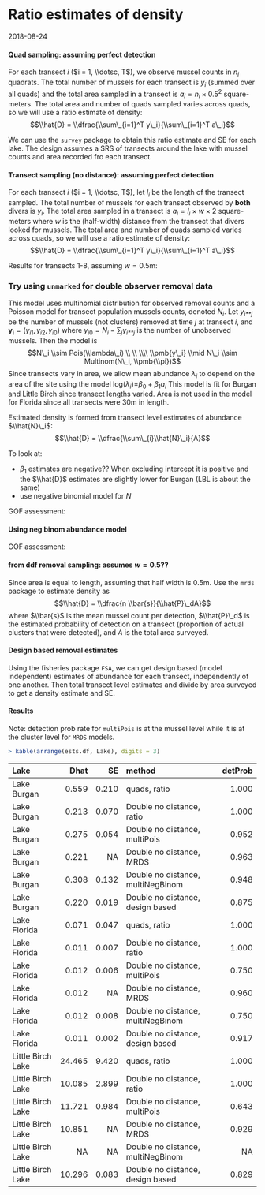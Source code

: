 Ratio estimates of density
================
2018-08-24

#### Quad sampling: assuming perfect detection

For each transect *i* ($i = 1, \\dotsc, T$), we observe mussel counts in *n*<sub>*i*</sub> quadrats. The total number of mussels for each transect is *y*<sub>*i*</sub> (summed over all quads) and the total area sampled in a transect is *a*<sub>*i*</sub> = *n*<sub>*i*</sub> × 0.5<sup>2</sup> square-meters. The total area and number of quads sampled varies across quads, so we will use a ratio estimate of density:
$$\\hat{D} = \\dfrac{\\sum\_{i=1}^T y\_i}{\\sum\_{i=1}^T a\_i}$$

We can use the `survey` package to obtain this ratio estimate and SE for each lake. The design assumes a SRS of transects around the lake with mussel counts and area recorded fro each transect.

#### Transect sampling (no distance): assuming perfect detection

For each transect *i* ($i = 1, \\dotsc, T$), let *l*<sub>*i*</sub> be the length of the transect sampled. The total number of mussels for each transect observed by **both** divers is *y*<sub>*i*</sub>. The total area sampled in a transect is *a*<sub>*i*</sub> = *l*<sub>*i*</sub> × *w* × 2 square-meters where *w* is the (half-width) distance from the transect that divers looked for mussels. The total area and number of quads sampled varies across quads, so we will use a ratio estimate of density:
$$\\hat{D} = \\dfrac{\\sum\_{i=1}^T y\_i}{\\sum\_{i=1}^T a\_i}$$

Results for transects 1-8, assuming *w* = 0.5m:

### Try using `unmarked` for double observer removal data

This model uses multinomial distribution for observed removal counts and a Poisson model for transect population mussels counts, denoted *N*<sub>*i*</sub>. Let *y*<sub>*i**j*</sub> be the number of mussels (not clusters) removed at time *j* at transect *i*, and **y**<sub>**i**</sub> = (*y*<sub>*i*1</sub>, *y*<sub>*i*2</sub>, *y*<sub>*i*0</sub>) where *y*<sub>*i*0</sub> = *N*<sub>*i*</sub> − ∑<sub>*j*</sub>*y*<sub>*i**j*</sub> is the number of unobserved mussels. Then the model is
$$N\_i \\sim Pois(\\lambda\_i) \\ \\ \\\\
\\pmb{y\_i} \\mid N\_i \\sim Multinom(N\_i, \\pmb{\\pi})$$
 Since transects vary in area, we allow mean abundance *λ*<sub>*i*</sub> to depend on the area of the site using the model
log(*λ*<sub>*i*</sub>)=*β*<sub>0</sub> + *β*<sub>1</sub>*a*<sub>*i*</sub>
 This model is fit for Burgan and Little Birch since transect lengths varied. Area is not used in the model for Florida since all transects were 30m in length.

Estimated density is formed from transect level estimates of abundance $\\hat{N}\_i$:
$$\\hat{D} = \\dfrac{\\sum\_{i}\\hat{N}\_i}{A}$$

To look at:

-   *β*<sub>1</sub> estimates are negative?? When excluding intercept it is positive and the $\\hat{D}$ estimates are slightly lower for Burgan (LBL is about the same)
-   use negative binomial model for *N*

GOF assessment:

#### Using neg binom abundance model

GOF assessment:

#### from ddf removal sampling: assumes *w* = 0.5??

Since area is equal to length, assuming that half width is 0.5m. Use the `mrds` package to estimate density as
$$\\hat{D} = \\dfrac{n \\bar{s}}{\\hat{P}\_dA}$$
 where $\\bar{s}$ is the mean mussel count per detection, $\\hat{P}\_d$ is the estimated probability of detection on a transect (proportion of actual clusters that were detected), and *A* is the total area surveyed.

#### Design based removal estimates

Using the fisheries package `FSA`, we can get design based (model independent) estimates of abundance for each transect, independently of one another. Then total transect level estimates and divide by area surveyed to get a density estimate and SE.

#### Results

Note: detection prob rate for `multiPois` is at the mussel level while it is at the cluster level for `MRDS` models.

``` r
> kable(arrange(ests.df, Lake), digits = 3)
```

| Lake              |    Dhat|     SE| method                            |  detProb|
|:------------------|-------:|------:|:----------------------------------|--------:|
| Lake Burgan       |   0.559|  0.210| quads, ratio                      |    1.000|
| Lake Burgan       |   0.213|  0.070| Double no distance, ratio         |    1.000|
| Lake Burgan       |   0.275|  0.054| Double no distance, multiPois     |    0.952|
| Lake Burgan       |   0.221|     NA| Double no distance, MRDS          |    0.963|
| Lake Burgan       |   0.308|  0.132| Double no distance, multiNegBinom |    0.948|
| Lake Burgan       |   0.220|  0.019| Double no distance, design based  |    0.875|
| Lake Florida      |   0.071|  0.047| quads, ratio                      |    1.000|
| Lake Florida      |   0.011|  0.007| Double no distance, ratio         |    1.000|
| Lake Florida      |   0.012|  0.006| Double no distance, multiPois     |    0.750|
| Lake Florida      |   0.012|     NA| Double no distance, MRDS          |    0.960|
| Lake Florida      |   0.012|  0.008| Double no distance, multiNegBinom |    0.750|
| Lake Florida      |   0.011|  0.002| Double no distance, design based  |    0.917|
| Little Birch Lake |  24.465|  9.420| quads, ratio                      |    1.000|
| Little Birch Lake |  10.085|  2.899| Double no distance, ratio         |    1.000|
| Little Birch Lake |  11.721|  0.984| Double no distance, multiPois     |    0.643|
| Little Birch Lake |  10.851|     NA| Double no distance, MRDS          |    0.929|
| Little Birch Lake |      NA|     NA| Double no distance, multiNegBinom |       NA|
| Little Birch Lake |  10.296|  0.083| Double no distance, design based  |    0.829|
